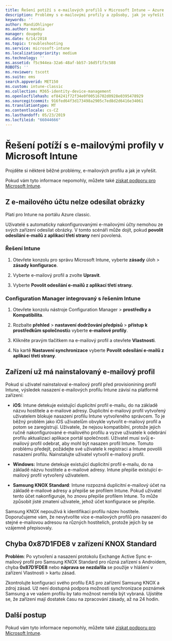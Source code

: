 ```yaml
---
title: Řešení potíží s e-mailových profilů v Microsoft Intune – Azure | Dokumentace Microsoftu
description: Problémy s e-mailovými profily a způsoby, jak je vyřešit
keywords: ''
author: MandiOhlinger
ms.author: mandia
manager: dougeby
ms.date: 6/14/2018
ms.topic: troubleshooting
ms.service: microsoft-intune
ms.localizationpriority: medium
ms.technology: ''
ms.assetid: f5c944ea-32a6-48af-bb57-16d5f1f3c588
ROBOTS: ''
ms.reviewer: tscott
ms.suite: ems
search.appverid: MET150
ms.custom: intune-classic
ms.collection: M365-identity-device-management
ms.openlocfilehash: ef84241f72f34e0f00516702d0928e0395478929
ms.sourcegitcommit: 916fed64f3d173498a2905c7ed8d2d6416e34061
ms.translationtype: MT
ms.contentlocale: cs-CZ
ms.lasthandoff: 05/23/2019
ms.locfileid: "66044666"
---
```

# <a name="troubleshoot-email-profiles-in-microsoft-intune"></a>Řešení potíží s e-mailovými profily v Microsoft Intune

Projděte si některé běžné problémy, e-mailových profilu a jak je vyřešit.

Pokud vám tyto informace nepomohly, můžete také [získat podporu pro Microsoft Intune](get-support.md).

## <a name="unable-to-send-images-from--email-account"></a>Z e-mailového účtu nelze odesílat obrázky
Platí pro Intune na portálu Azure classic.

Uživatelé s automaticky nakonfigurovanými e-mailovými účty nemohou ze svých zařízení odesílat obrázky. V tomto scénáři může dojít, pokud **povolit odesílání e-mailů z aplikací třetí strany** není povolená.

### <a name="intune-solution"></a>Řešení Intune

1. Otevřete konzolu pro správu Microsoft Intune, vyberte **zásady** úloh > **zásady konfigurace**.

2. Vyberte e-mailový profil a zvolte **Upravit**.

3. Vyberte **Povolit odesílání e-mailů z aplikací třetí strany.**

### <a name="configuration-manager-integrated-with-intune-solution"></a>Configuration Manager integrovaný s řešením Intune

1. Otevřete konzolu nástroje Configuration Manager > **prostředky a Kompatibilita**.

2. Rozbalte **přehled** > **nastavení dodržování předpisů** > **přístup k prostředkům společnosti**a vyberte **e-mailové profily**.

3. Klikněte pravým tlačítkem na e-mailový profil a otevřete **Vlastnosti**.

4. Na kartě **Nastavení synchronizace** vyberte **Povolit odesílání e-mailů z aplikací třetí strany**.

## <a name="device-already-has-an-email-profile-installed"></a>Zařízení už má nainstalovaný e-mailový profil

Pokud si uživatel nainstaloval e-mailový profil před provisionining profil Intune, výsledek nasazení e-mailových profilu Intune závisí na platformě zařízení:

- **iOS**: Intune detekuje existující duplicitní profil e-mailu, do na základě názvu hostitele a e-mailové adresy. Duplicitní e-mailový profil vytvořený uživatelem blokuje nasazení profilu Intune vytvořeného správcem. To je běžný problém jako iOS uživatelům obvykle vytvořit e-mailový profil a potom se zaregistrují. Uživatele, že nejsou kompatibilní, protože jejich ručně nakonfigurované e-mailového profilu a vyzve uživatele k odebrání profilu aktualizaci aplikace portál společnosti. Uživatel musí svůj e-mailový profil odebrat, aby mohl být nasazen profil Intune. Tomuto problému předejít, požádejte své uživatele k registraci a Intune povolili nasazení profilu. Nainstalujte uživatel vytvořil e-mailový profil.

- **Windows:** Intune detekuje existující duplicitní profil e-mailu, do na základě názvu hostitele a e-mailové adresy. Intune přepíše existující e-mailový profil vytvořený uživatelem.

- **Samsung KNOX Standard**: Intune rozpozná duplicitní e-mailový účet na základě e-mailové adresy a přepíše se profilem Intune. Pokud uživatel tento účet nakonfiguruje, ho znovu přepíše profilem Intune. To může způsobit jisté zmatení uživatele, jehož účet konfigurace se přepíše.

Samsung KNOX nepoužívá k identifikaci profilu název hostitele. Doporučujeme vám, že nevytvoříte více e-mailových profilů pro nasazení do stejné e-mailovou adresou na různých hostitelích, protože jejich by se vzájemně přepisovaly.

## <a name="error--0x87d1fde8-for-knox-standard-device"></a>Chyba 0x87D1FDE8 v zařízení KNOX Standard
**Problém**: Po vytvoření a nasazení protokolu Exchange Active Sync e-mailový profil pro Samsung KNOX Standard pro různá zařízení s Androidem, chyba **0x87D1FDE8** nebo **náprava se nezdařila** se použije v hlášení v zařízení Vlastnosti > kartu zásad.

Zkontrolujte konfiguraci svého profilu EAS pro zařízení Samsung KNOX a zdroj zásad. Už není dostupná podpora možnosti synchronizace poznámek Samsung a ve vašem profilu by tato možnost neměla být vybraná. Ujistěte se, že zařízení mají dostatek času na zpracování zásady, až na 24 hodin.

## <a name="next-steps"></a>Další postup
Pokud vám tyto informace nepomohly, můžete také [získat podporu pro Microsoft Intune](get-support.md).
